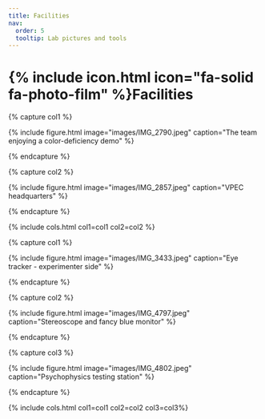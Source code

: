 ```yaml
---
title: Facilities
nav:
  order: 5
  tooltip: Lab pictures and tools
---
```


# {% include icon.html icon="fa-solid fa-photo-film" %}Facilities

{% capture col1 %}

{%
  include figure.html
  image="images/IMG_2790.jpeg"
  caption="The team enjoying a color-deficiency demo"
%}

{% endcapture %}

{% capture col2 %}

{%
  include figure.html
  image="images/IMG_2857.jpeg"
  caption="VPEC headquarters"
%}

{% endcapture %}

{% include cols.html col1=col1 col2=col2 %}


{% capture col1 %}

{%
  include figure.html
  image="images/IMG_3433.jpeg"
  caption="Eye tracker - experimenter side"
%}

{% endcapture %}

{% capture col2 %}

{%
  include figure.html
  image="images/IMG_4797.jpeg"
  caption="Stereoscope and fancy blue monitor"
%}

{% endcapture %}

{% capture col3 %}

{%
  include figure.html
  image="images/IMG_4802.jpeg"
  caption="Psychophysics testing station"
%}

{% endcapture %}

{% include cols.html col1=col1 col2=col2 col3=col3%}

